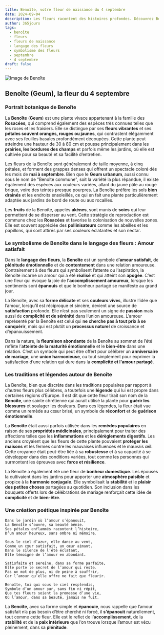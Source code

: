 ```yaml
---
title: Benoîte, votre fleur de naissance du 4 septembre
date: 2024-09-04
description: Les fleurs racontent des histoires profondes. Découvrez Benoîte, votre fleur de naissance du 4 septembre, ses symboles et récits fascinants. Plongez dans sa signification et son langage unique dans l'art floral.
author: 365jours
tags:
  - benoîte
  - fleurs
  - fleurs de naissance
  - langage des fleurs
  - symbolisme des fleurs
  - septembre
  - 4 septembre
draft: false
---
```



![Image de Benoîte](https://cdn.pixabay.com/photo/2016/02/02/02/12/baemmu-1174683_1280.jpg#center)


## Benoîte (Geum), la fleur du 4 septembre

### Portrait botanique de Benoîte

La **Benoîte** (**Geum**) est une plante vivace appartenant à la famille des **Rosacées**, qui comprend également des espèces très connues telles que les roses et les fraisiers. Elle se distingue par ses **fleurs vibrantes** et ses **pétales souvent orangés, rouges ou jaunes**, qui contrastent élégamment avec ses feuilles basales profondément découpées. Cette plante peut atteindre une hauteur de 30 à 80 cm et pousse principalement dans les **prairies, les bordures des champs** et parfois même les jardins, où elle est cultivée pour sa beauté et sa facilité d’entretien.

Les fleurs de la Benoîte sont généralement de taille moyenne, à cinq pétales, et forment des grappes denses qui offrent un spectacle coloré dès les mois de **mai à septembre**. Bien que le **Geum urbanum**, aussi connu sous le nom de "Benoîte commune", soit la variété la plus répandue, il existe également des espèces aux couleurs variées, allant du jaune pâle au rouge brique, voire des teintes presque pourpres. La Benoîte préfère les sols **bien drainés** et les endroits ensoleillés, ce qui en fait une plante particulièrement adaptée aux jardins de bord de route ou aux rocailles.

Les **fruits** de la Benoîte, appelés **akènes**, sont munis de **soies** qui leur permettent de se disperser au vent. Cette stratégie de reproduction est commune chez les **Rosacées** et favorise la colonisation de nouvelles zones. Elle est souvent appréciée des **pollinisateurs** comme les abeilles et les papillons, qui sont attirés par ses couleurs éclatantes et son nectar.

### Le symbolisme de Benoîte dans le langage des fleurs : Amour satisfait

Dans le **langage des fleurs**, la **Benoîte** est un symbole d’**amour satisfait**, de **plénitude émotionnelle** et de **contentement** dans une relation amoureuse. Contrairement à des fleurs qui symbolisent l’attente ou l’aspiration, la Benoîte incarne un amour qui a été **réalisé** et qui atteint son **apogée**. C’est une fleur qui évoque la joie de l'**accomplissement amoureux**, lorsque les sentiments sont **épanouis** et que le bonheur partagé se manifeste au grand jour.

La Benoîte, avec sa **forme délicate** et ses **couleurs vives**, illustre l’idée que l’amour, lorsqu’il est réciproque et sincère, devient une source de **satisfaction** profonde. Elle n’est pas seulement un signe de **passion** mais aussi de **complicité et de sérénité** dans l’union amoureuse. L'amour représenté par la Benoîte est celui qui **ne cherche pas à tout prix à se conquérir**, mais qui est plutôt un **processus naturel** de croissance et d’épanouissement.

Dans la nature, la **fleuraison abondante** de la Benoîte au sommet de l’été reflète l’**atteinte de la maturité émotionnelle** et le **bien-être** dans une relation. C’est un symbole qui peut être offert pour célébrer un **anniversaire de mariage**, une **union harmonieuse**, ou tout simplement pour exprimer la satisfaction d’une relation qui dure dans la **complicité et l'amour partagé**.

### Les traditions et légendes autour de Benoîte

La Benoîte, bien que discrète dans les traditions populaires par rapport à d’autres fleurs plus célèbres, a toutefois une **légende** qui lui est propre dans certaines régions d’Europe. Il est dit que cette fleur tirait son nom de la **Benoîte**, une sainte chrétienne qui aurait utilisé la plante pour **guérir les blessures** et soulager les douleurs. Dans ces légendes, la fleur était vue comme un remède au cœur brisé, un symbole de **réconfort** et de **guérison émotionnelle**.

La **Benoîte** était aussi parfois utilisée dans les **remèdes populaires** en raison de ses **propriétés médicinales**, principalement pour traiter des affections telles que les **inflammations** et les **dérèglements digestifs**. Les anciens croyaient que les fleurs de cette plante pouvaient **protéger les maisons** et les fermes contre les mauvaises influences et le mauvais œil. Cette croyance était peut-être liée à sa **robustesse** et à sa capacité à se développer dans des conditions variées, tout comme les personnes qui surmontent les épreuves avec **force et résilience**.

La Benoîte a également été une fleur de **bonheur domestique**. Les épouses la cultivaient dans les jardins pour apporter une **atmosphère paisible** et propice à la **harmonie conjugale**. Elle symbolisait la **stabilité** et le **plaisir des petites choses** partagées au quotidien. Son inclusion dans les bouquets offerts lors de célébrations de mariage renforçait cette idée de **complicité** et de **bien-être**.

### Une création poétique inspirée par Benoîte

```
Dans le jardin où l’amour s’épanouit,
La Benoîte s’ouvre, sa beauté bénie.
Ses pétales enflammés racontent l’histoire,
D’un amour heureux, sans ombre ni mémoire.

Sous le ciel d’azur, elle danse au vent,
Comme un cœur satisfait, un cœur aimant.
Dans le silence de l’été éclatant,
Elle témoigne de l’amour en abondant.

Satisfaite et sereine, dans sa forme parfaite,
Elle porte le secret de l’amour qui reste.
Pas un mot de plus, ni de peine à souffrir,
Car l’amour qu’elle offre ne fait que fleurir.

Benoîte, toi qui sous le ciel resplendis,
Symbole d’un amour pur, sans fin ni répit,
Que tes fleurs soient la promesse d’une vie,
Où l’amour, dans sa beauté, jamais ne fuit.
```

La **Benoîte**, avec sa forme simple et **épanouie**, nous rappelle que l’amour satisfait n’a pas besoin d’être cherché ni forcé, il **s’épanouit** naturellement, tout comme cette fleur. Elle est le reflet de l’**accomplissement**, de la **stabilité** et de la **paix intérieure** que l’on trouve lorsque l’amour est vécu pleinement, dans sa **plénitude**.